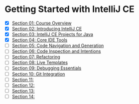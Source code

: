 # Getting Started with IntelliJ CE
- [x] [Section 01: Course Overview](Section_01.md)
- [x] [Section 02: Introducing IntelliJ CE](Section_02.md)
- [x] [Section 03: IntelliJ CE Projects for Java](Section_03.md)
- [x] [Section 04: Core IDE Tools](Section_04.md)
- [ ] [Section 05: Code Navigation and Generation](Section_05.md)
- [ ] [Section 06: Code Inspection and Intentions](Section_06.md)
- [ ] [Section 07: Refactoring](Section_07.md)
- [ ] [Section 08: Live Templates](Section_08.md)
- [ ] [Section 09: Debugging Essentials](Section_09.md)
- [ ] [Section 10: Git Integration](Section_10.md)
- [ ] [Section 11: ](Section_11.md)
- [ ] [Section 12: ](Section_12.md)
- [ ] [Section 13: ](Section_13.md)
- [ ] [Section 14: ](Section_14.md)
